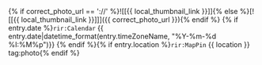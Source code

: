 {% if correct_photo_url == '://' %}![[{{ local_thumbnail_link }}]]{% else %}[![[{{ local_thumbnail_link }}]]]({{ correct_photo_url }}){% endif %}
{% if entry.date %}`rir:Calendar` {{ entry.date|datetime_format(entry.timeZoneName, "%Y-%m-%d %I:%M%p")}} {% endif %}{% if entry.location %}`rir:MapPin` {{ location }} tag:photo{% endif %}